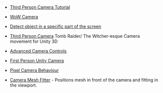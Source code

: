 * [Third Person Camera Tutorial](https://github.com/Ardathalion/UnityThirdPersonCameraTutorial)
* [WoW Camera](https://github.com/UnityCommunity/UnityLibrary/blob/master/Assets/Scripts/Camera/WowCamera.cs)

* [Detect object in a specific part of the screen](https://answers.unity.com/questions/495102/detect-object-in-a-specific-part-of-the-screen.html)

* [Third Person Camera](https://github.com/RelentlessAF/third-person-camera)   Tomb Raider/ The Witcher-esque Camera movement for Unity 3D 

* [Advanced Camera Controls](https://github.com/Xerios/AdvancedCameraControls)

* [First Person Unity Camera](https://github.com/PanMig/First-Person-Unity-Camera)

* [Pixel Camera Behaviour](https://github.com/jwkontti/Unity-PixelCameraBehaviour/blob/master/PixelCameraBehaviour.cs)

* [Camera Mesh Fitter](https://github.com/unity-packages/camera-mesh-fitter) - Positions mesh in front of the camera and fitting in the viewport.
